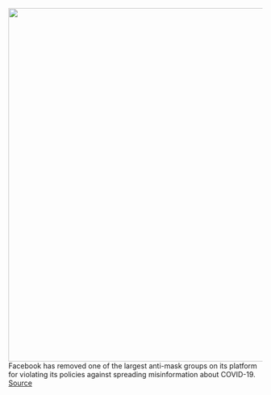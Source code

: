 <img src='https://cdn.vox-cdn.com/thumbor/dOSM5Ol6qKBtDyvAxY0SdhEP_14=/0x0:2040x1360/1200x800/filters:focal(857x517:1183x843)/cdn.vox-cdn.com/uploads/chorus_image/image/67083859/acastro_200512_1777_faceMask_0002.0.0.jpg' width='700px' /><br/>
Facebook has removed one of the largest anti-mask groups on its platform for violating its policies against spreading misinformation about COVID-19.
<a href='https://www.theverge.com/2020/7/20/21331060/anti-mask-groups-facebook-misinformation'> Source <a/>